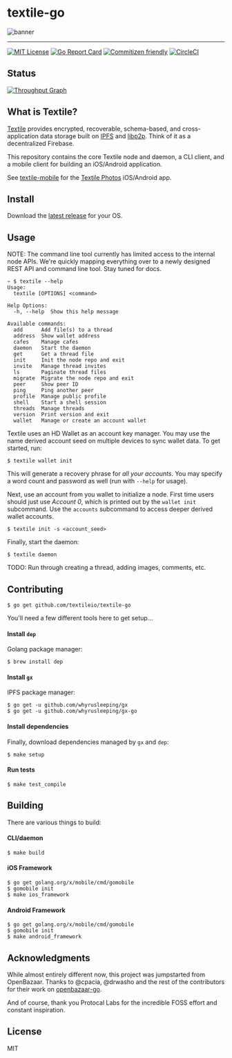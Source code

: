 # textile-go

![banner](https://s3.amazonaws.com/textile.public/Textile_Logo_Horizontal.png)

---

[![MIT License](http://img.shields.io/badge/license-MIT-blue.svg?style=flat)](LICENSE) [![Go Report Card](https://goreportcard.com/badge/github.com/textileio/textile-go)](https://goreportcard.com/report/github.com/textileio/textile-go) [![Commitizen friendly](https://img.shields.io/badge/commitizen-friendly-brightgreen.svg)](http://commitizen.github.io/cz-cli/) [![CircleCI](https://circleci.com/gh/textileio/textile-go/tree/master.svg?style=shield)](https://circleci.com/gh/textileio/textile-go/tree/master)

## Status

[![Throughput Graph](https://graphs.waffle.io/textileio/textile-go/throughput.svg)](https://waffle.io/textileio/textile-go/metrics/throughput)

## What is Textile?

[Textile](https://www.textile.io) provides encrypted, recoverable, schema-based, and cross-application data storage built on [IPFS](https://github.com/ipfs) and [libp2p](https://github.com/libp2p). Think of it as a decentralized Firebase.

This repository contains the core Textile node and daemon, a CLI client, and a mobile client for building an iOS/Android application.

See [textile-mobile](https://github.com/textileio/textile-mobile/) for the [Textile Photos](https://www.textile.photos) iOS/Android app.

## Install

Download the [latest release](https://github.com/textileio/textile-go/releases/latest) for your OS.

## Usage

NOTE: The command line tool currently has limited access to the internal node APIs. We're quickly mapping everything over to a newly designed REST API and command line tool. Stay tuned for docs.

```
~ $ textile --help
Usage:
  textile [OPTIONS] <command>

Help Options:
  -h, --help  Show this help message

Available commands:
  add      Add file(s) to a thread
  address  Show wallet address
  cafes    Manage cafes
  daemon   Start the daemon
  get      Get a thread file
  init     Init the node repo and exit
  invite   Manage thread invites
  ls       Paginate thread files
  migrate  Migrate the node repo and exit
  peer     Show peer ID
  ping     Ping another peer
  profile  Manage public profile
  shell    Start a shell session
  threads  Manage threads
  version  Print version and exit
  wallet   Manage or create an account wallet
```

Textile uses an HD Wallet as an account key manager. You may use the name derived account seed on multiple devices to sync wallet data. To get started, run:

```
$ textile wallet init
```

This will generate a recovery phrase for _all your accounts_. You may specify a word count and password as well (run with `--help` for usage).

Next, use an account from you wallet to initialize a node. First time users should just use _Account 0_, which is printed out by the `wallet init` subcommand. Use the `accounts` subcommand to access deeper derived wallet accounts.

```
$ textile init -s <account_seed>
```

Finally, start the daemon:

```
$ textile daemon
```

TODO: Run through creating a thread, adding images, comments, etc.

## Contributing

```
$ go get github.com/textileio/textile-go
```

You'll need a few different tools here to get setup...

#### Install `dep`

Golang package manager:

```
$ brew install dep
```

#### Install `gx`

IPFS package manager:

```
$ go get -u github.com/whyrusleeping/gx
$ go get -u github.com/whyrusleeping/gx-go
```

#### Install dependencies

Finally, download dependencies managed by `gx` and `dep`:

```
$ make setup
```

#### Run tests

```
$ make test_compile
```

## Building

There are various things to build:

#### CLI/daemon

```
$ make build
```

#### iOS Framework

```
$ go get golang.org/x/mobile/cmd/gomobile
$ gomobile init
$ make ios_framework
```

#### Android Framework

```
$ go get golang.org/x/mobile/cmd/gomobile
$ gomobile init
$ make android_framework
```

## Acknowledgments

While almost entirely different now, this project was jumpstarted from OpenBazaar. Thanks to @cpacia, @drwasho and the rest of the contributors for their work on [openbazaar-go](https://github.com/OpenBazaar/openbazaar-go).

And of course, thank you Protocal Labs for the incredible FOSS effort and constant inspiration.

## License

MIT

